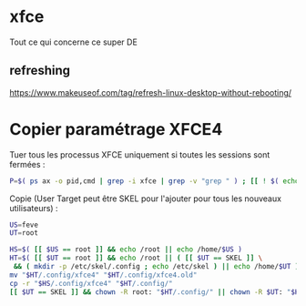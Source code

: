 # xfce
Tout ce qui concerne ce super DE

## refreshing
https://www.makeuseof.com/tag/refresh-linux-desktop-without-rebooting/

# Copier paramétrage XFCE4
Tuer tous les processus XFCE uniquement si toutes les sessions sont fermées :
```sh
P=$( ps ax -o pid,cmd | grep -i xfce | grep -v "grep " ) ; [[ ! $( echo -e "$P" | grep -v xfconfd ) ]] && for p in $( echo -e "$P" | cut -d ' ' -f 2 ) ; do kill $p ; done
```
Copie (User Target peut être SKEL pour l'ajouter pour tous les nouveaux utilisateurs) :
```sh
US=feve
UT=root

HS=$( [[ $US == root ]] && echo /root || echo /home/$US )
HT=$( [[ $UT == root ]] && echo /root || ( [[ $UT == SKEL ]] \
 && ( mkdir -p /etc/skel/.config ; echo /etc/skel ) || echo /home/$UT ) )
mv "$HT/.config/xfce4" "$HT/.config/xfce4.old"
cp -r "$HS/.config/xfce4" "$HT/.config/"
[[ $UT == SKEL ]] && chown -R root: "$HT/.config/" || chown -R $UT: "$HT/.config/"
```
